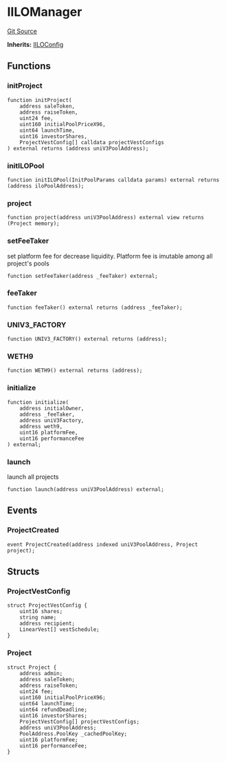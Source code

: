 # IILOManager
[Git Source](https://github.com/KYRDTeam/ilo-contracts/blob/319686becad627d36fa714d2345ca75a5a55cab1/src/interfaces/IILOManager.sol)

**Inherits:**
[IILOConfig](/src/interfaces/IILOConfig.sol/interface.IILOConfig.md)


## Functions
### initProject


```solidity
function initProject(
    address saleToken,
    address raiseToken,
    uint24 fee,
    uint160 initialPoolPriceX96,
    uint64 launchTime,
    uint16 investorShares,
    ProjectVestConfig[] calldata projectVestConfigs
) external returns (address uniV3PoolAddress);
```

### initILOPool


```solidity
function initILOPool(InitPoolParams calldata params) external returns (address iloPoolAddress);
```

### project


```solidity
function project(address uniV3PoolAddress) external view returns (Project memory);
```

### setFeeTaker

set platform fee for decrease liquidity. Platform fee is imutable among all project's pools


```solidity
function setFeeTaker(address _feeTaker) external;
```

### feeTaker


```solidity
function feeTaker() external returns (address _feeTaker);
```

### UNIV3_FACTORY


```solidity
function UNIV3_FACTORY() external returns (address);
```

### WETH9


```solidity
function WETH9() external returns (address);
```

### initialize


```solidity
function initialize(
    address initialOwner,
    address _feeTaker,
    address uniV3Factory,
    address weth9,
    uint16 platformFee,
    uint16 performanceFee
) external;
```

### launch

launch all projects


```solidity
function launch(address uniV3PoolAddress) external;
```

## Events
### ProjectCreated

```solidity
event ProjectCreated(address indexed uniV3PoolAddress, Project project);
```

## Structs
### ProjectVestConfig

```solidity
struct ProjectVestConfig {
    uint16 shares;
    string name;
    address recipient;
    LinearVest[] vestSchedule;
}
```

### Project

```solidity
struct Project {
    address admin;
    address saleToken;
    address raiseToken;
    uint24 fee;
    uint160 initialPoolPriceX96;
    uint64 launchTime;
    uint64 refundDeadline;
    uint16 investorShares;
    ProjectVestConfig[] projectVestConfigs;
    address uniV3PoolAddress;
    PoolAddress.PoolKey _cachedPoolKey;
    uint16 platformFee;
    uint16 performanceFee;
}
```


